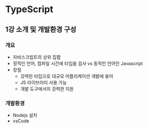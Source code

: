 # TypeScript

## 1강 소개 및 개발환경 구성

### 개요

- 자바스크립트의 상위 집합
- 정적인 언어, 컴파일 시간에 타입을 검사 vs 동적인 언어인 Javascript
- 장점
  - 강력한 타입으로 대규모 어플리케이션 개발에 용이
  - JS 라이브러리 사용 가능
  - 개발 도구에서의 강력한 지원

### 개발환경

- Nodejs 설치
- vsCode

